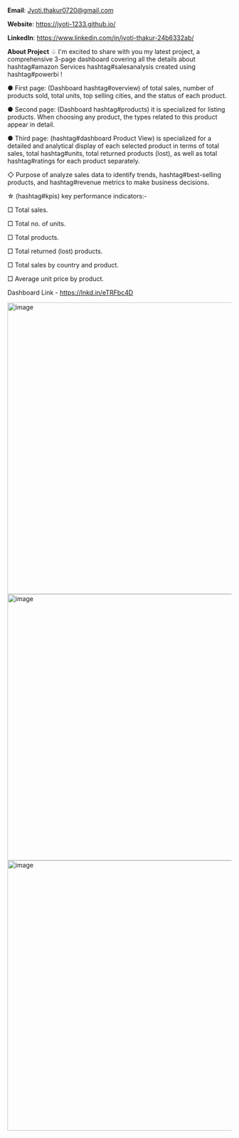 **Email**: Jyoti.thakur0720@gmail.com

**Website**: https://jyoti-1233.github.io/

**LinkedIn**: https://www.linkedin.com/in/jyoti-thakur-24b6332ab/

**About Project**
♤ I'm excited to share with you my latest project, a comprehensive 3-page dashboard covering all the details about hashtag#amazon Services hashtag#salesanalysis created using hashtag#powerbi !

● First page: (Dashboard hashtag#overview) of total sales, number of products sold, total units, top selling cities, and the status of each product.

● Second page: (Dashboard hashtag#products) it is specialized for listing products. When choosing any product, the types related to this product appear in detail.

● Third page: (hashtag#dashboard Product View) is specialized for a detailed and analytical display of each selected product in terms of total sales, total hashtag#units, total returned products (lost), as well as total hashtag#ratings for each product separately.

◇ Purpose of analyze sales data to identify trends, hashtag#best-selling products, and hashtag#revenue metrics to make business decisions.

☆ (hashtag#kpis) key performance indicators:-

□ Total sales.

□ Total no. of units.

□ Total products.

□ Total returned (lost) products.

□ Total sales by country and product.

□ Average unit price by product.

Dashboard Link - https://lnkd.in/eTRFbc4D

<img width="656" alt="image" src="https://github.com/jyoti-1233/Power_BI_Project/assets/131963970/33acc9e5-bd62-469e-a6b9-0a4015baa3bc">
<img width="599" alt="image" src="https://github.com/jyoti-1233/Power_BI_Project/assets/131963970/28aa196a-2966-4720-94d7-acfe20def2d5">
<img width="608" alt="image" src="https://github.com/jyoti-1233/Power_BI_Project/assets/131963970/adfb6791-3b7e-454d-bc62-5cc827dad73b">




